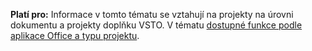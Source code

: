   **Platí pro:** Informace v tomto tématu se vztahují na projekty na úrovni dokumentu a projekty doplňku VSTO. V tématu [dostupné funkce podle aplikace Office a typu projektu](../../vsto/features-available-by-office-application-and-project-type.md).

  